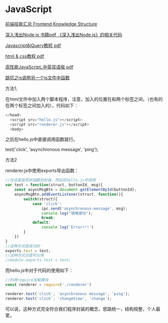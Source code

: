 # JavaScript
[前端技能汇总 Frontend Knowledge Structure](https://github.com/Ewenwan/fks)

[深入浅出Node.js 书籍pdf ](https://github.com/zxysilent/books/blob/master/%E6%B7%B1%E5%85%A5%E6%B5%85%E5%87%BANode.js.pdf)
[《深入浅出Node.js》的相关代码](https://github.com/JacksonTian/diveintonode_examples)


[Javascript&jQuery教程 pdf](https://github.com/zxysilent/books/blob/master/Javascript%26jQuery%E6%95%99%E7%A8%8B_20141027.pdf)

[html & css教程 pdf](https://github.com/zxysilent/books/blob/master/html%20%26%20css%E6%95%99%E7%A8%8B_20141002.pdf)


[高性能JavaScript_中英双语版 pdf](https://github.com/zxysilent/books/blob/master/%E9%AB%98%E6%80%A7%E8%83%BDJavaScript_%E4%B8%AD%E8%8B%B1%E5%8F%8C%E8%AF%AD%E7%89%88.pdf)


[跳坑之js调用另一个js文件中函数](https://www.jianshu.com/p/7dfd612693bc)

方法1;

在html文件中加入两个脚本程序，注意，加入的位置在</head>和<body>两个标签之间，（也有的在<body></body>两个标签之间加入的），代码如下：
```js
</head>
  <script src="hello.js"></script>
  <script src="renderer.js"></script>
  <body>
```


之后在hello.js中直接调用函数就行。

test('click', 'asynchronous message', 'ping');

方法2

renderer.js中使用exports导出函数：

```js
//在这里面写好函数的封装，然后在hello.js中调用
var test = function(struct, buttonId, msg){
    const asyncMsgBtn = document.getElementById(buttonId);
    asyncMsgBtn.addEventListener(struct, function(){
        switch(struct){
            case 'click':
                ipc.send('asynchronous-message', msg);
                console.log("调用成功");
                break;
            default:
                console.log('Error!!!')
        }
    })
}
//这种方式是成功的
exports.test = test;
//这种方式也是可以得
//module.exports.test = test;
```

而hello.js中对于代码的使用如下：

```js
//利用require加载模块
const renderer = require('./renderer')

renderer.test('click', 'asynchronous message', 'ping');
renderer.test('click', 'changeView', 'change');
```

可以说，这种方式完全符合我们程序封装的概念，思路统一，结构规整，个人最爱。
[]()



